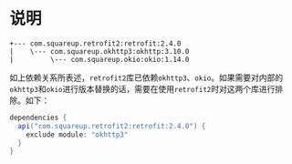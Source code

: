 # 说明

```
+--- com.squareup.retrofit2:retrofit:2.4.0
|    \--- com.squareup.okhttp3:okhttp:3.10.0
|         \--- com.squareup.okio:okio:1.14.0
```

如上依赖关系所表述，`retrofit2`库已依赖`okhttp3`、`okio`。如果需要对内部的`okhttp3`和`okio`进行版本替换的话，需要在使用`retrofit2`时对这两个库进行排除。如下：

```groovy
dependencies {
  api("com.squareup.retrofit2:retrofit:2.4.0") {
    exclude module: "okhttp3"
  }
}
```
